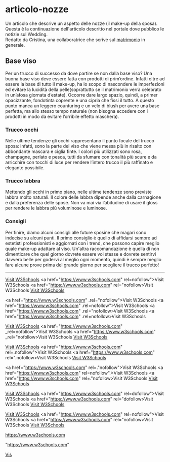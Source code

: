# articolo-nozze
Un articolo che descrive un aspetto delle nozze (il make-up della sposa). Questa è la continuazione dell'articolo descritto nel portale dove pubblico le notizie sul Wedding. <br>
Redatto da Cristina, una collaboratrice che scrive sul <A HREF=http://www.nozzespeciali.it/>matrimonio</A> in generale.
 
## Base viso
Per un trucco di successo da dove partire se non dalla base viso? Una buona base viso deve essere fatta con prodotti di prim’ordine. Infatti oltre ad essere la base di tutto il make-up, ha lo scopo di nascondere le imperfezioni ed evitare la lucidità della pelle(soprattutto se il matrimonio verrà celebrato in un’afosa giornata d’estate). Occorre dare largo spazio, quindi, a primer opacizzante, fondotinta coprente e una cipria che fissi il tutto. A questo punto manca un leggero counturing e un velo di blush per avere una base perfetta, ma allo stesso tempo naturale (non bisogna eccedere con i prodotti in modo da evitare l’orribile effetto maschera).
### Trucco occhi
Nelle ultime tendenze gli occhi rappresentano il punto focale del trucco sposa: infatti, sono la parte del viso che viene messa più in risalto con abbondante mascara e ciglia finte. I colori più utilizzati sono rosa, champagne, perlato e pesca, tutti da sfumare con tonalità più scure e da arricchire con tocchi di luce per rendere l’intero trucco il più raffinato e elegante possibile.
### Trucco labbra
Mettendo gli occhi in primo piano, nelle ultime tendenze sono previste labbra molto naturali. Il colore delle labbra dipende anche dalla carnagione e dalla preferenza delle spose. Non va mai via l’abitudine di usare il gloss per rendere le labbra più voluminose e luminose.
### Consigli
Per finire, diamo alcuni consigli alle future sposine che magari sono indecise su alcuni punti. Il primo consiglio è quello di affidarsi sempre ad estetisti professionisti e aggiornati con i trend, che possono capire meglio quale make-up adattare al viso. Un'altra raccomandazione è quella di non dimenticare che quel giorno dovrete essere voi stesse e dovrete sentirvi davvero belle per godervi al meglio ogni momento, quindi è sempre meglio fare alcune prove prima del grande giorno per scegliere il trucco perfetto!


-----------

<a href="https://www.w3schools.com" rel="nofollow">Visit W3Schools</a>
<a href="https://www.w3schools.com" rel=nofollow">Visit W3Schools</a>
<a href="https://www.w3schools.com" rel="nofollow>Visit W3Schools</a>
<a href="https://www.w3schools.com" rel=nofollow>Visit W3Schools</a>

<a href="https://www.w3schools.com" .rel="nofollow">Visit W3Schools</a>
<a href="https://www.w3schools.com" .rel=nofollow">Visit W3Schools</a>
<a href="https://www.w3schools.com" .rel="nofollow>Visit W3Schools</a>
<a href="https://www.w3schools.com" .rel=nofollow>Visit W3Schools</a>

<a href="https://www.w3schools.com" _rel="nofollow">Visit W3Schools</a>
<a href="https://www.w3schools.com" _rel=nofollow">Visit W3Schools</a>
<a href="https://www.w3schools.com" _rel="nofollow>Visit W3Schools</a>
<a href="https://www.w3schools.com" _rel=nofollow>Visit W3Schools</a>

<a href="https://www.w3schools.com" rel=".nofollow">Visit W3Schools</a>
<a href="https://www.w3schools.com" rel=.nofollow">Visit W3Schools</a>
<a href="https://www.w3schools.com" rel=".nofollow>Visit W3Schools</a>
<a href="https://www.w3schools.com" rel=.nofollow>Visit W3Schools</a>

<a href="https://www.w3schools.com" rel=."nofollow">Visit W3Schools</a>
<a href="https://www.w3schools.com" rel=nofollow".>Visit W3Schools</a>
<a href="https://www.w3schools.com" rel=."nofollow>Visit W3Schools</a>
<a href="https://www.w3schools.com" rel=.nofollow>Visit W3Schools</a>

<a href="https://www.w3schools.com" rel="dofollow">Visit W3Schools</a>
<a href="https://www.w3schools.com" rel=dofollow">Visit W3Schools</a>
<a href="https://www.w3schools.com" rel="dofollow>Visit W3Schools</a>
<a href="https://www.w3schools.com" rel=dofollow>Visit W3Schools</a>

<a href="https://www.w3schools.com" rel="nofollow">Visit W3Schools</a>
<a href="https://www.w3schools.com" rel=nofollow">Visit W3Schools</a>
<a href="https://www.w3schools.com" rel="nofollow>Visit W3Schools</a>
<a href="https://www.w3schools.com" rel=nofollow>Visit W3Schools</a>

https://www.w3schools.com

"https://www.w3schools.com"

<a href="http://www.w8.com" rel=".nofollow">Vis</a>
